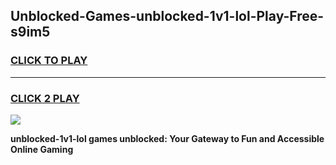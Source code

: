 
## Unblocked-Games-unblocked-1v1-lol-Play-Free-s9im5
<h3>
<a href="https://premium76.site?title=unblocked-1v1-lol&ref=24M">CLICK TO PLAY</a></h3>
<hr>

<h3>
<a href="https://premium76.site?title=unblocked-1v1-lol&ref=24M">CLICK 2 PLAY</a>
  
</h3>

<a href="https://premium76.site?title=unblocked-1v1-lol&ref=24M"><img src="https://clearcache.store/games.png"></a>


**unblocked-1v1-lol games unblocked: Your Gateway to Fun and Accessible Online Gaming**
